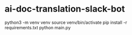 # ai-doc-translation-slack-bot
python3 -m venv venv
source venv/bin/activate
pip install -r requirements.txt
python main.py
